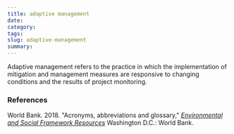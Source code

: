 ```yaml
---
title: adaptive management
date:
category:
tags:
slug: adaptive-management
summary:
---
```


Adaptive management refers to the practice in which the implementation of mitigation and management
measures are responsive to changing conditions and the results of project monitoring.


### References


World Bank. 2018. "Acronyms, abbreviations and glossary," _[Environmental and Social Framework Resources](https://www.worldbank.org/en/projects-operations/environmental-and-social-framework/brief/environmental-and-social-framework-resources)_ Washington D.C.: World Bank.
